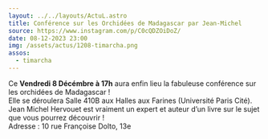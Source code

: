 ```yaml
---
layout: ../../layouts/ActuL.astro
title: Conférence sur les Orchidées de Madagascar par Jean-Michel
source: https://www.instagram.com/p/C0cQDZOiDoZ/
date: 08-12-2023 23:00
img: /assets/actus/1208-timarcha.png
assos:
  - timarcha
---
```


Ce __Vendredi 8 Décémbre à 17h__ aura enfin lieu la fabuleuse conférence sur les orchidées de Madagascar !  
Elle se déroulera Salle 410B aux Halles aux Farines (Université Paris Cité).  
Jean Michel Hervouet est vraiment un expert et auteur d’un livre sur le sujet que vous pourrez découvrir !  
Adresse : 10 rue Françoise Dolto, 13e